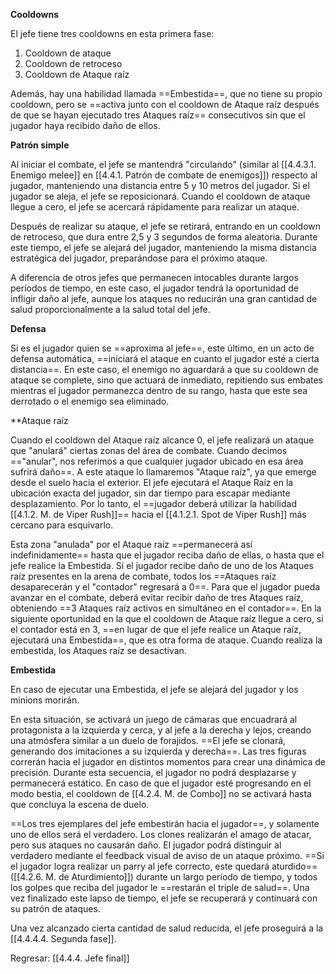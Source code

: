 
**Cooldowns**

El jefe tiene tres cooldowns en esta primera fase:

1. Cooldown de ataque
2. Cooldown de retroceso
3. Cooldown de Ataque raíz

Además, hay una habilidad llamada ==Embestida==, que no tiene su propio cooldown, pero se ==activa junto con el cooldown de Ataque raíz después de que se hayan ejecutado tres Ataques raíz== consecutivos sin que el jugador haya recibido daño de ellos.

**Patrón simple**

Al iniciar el combate, el jefe se mantendrá "circulando" (similar al [[4.4.3.1. Enemigo melee]] en [[4.4.1. Patrón de combate de enemigos]]) respecto al jugador, manteniendo una distancia entre 5 y 10 metros del jugador. Si el jugador se aleja, el jefe se reposicionará. Cuando el cooldown de ataque llegue a cero, el jefe se acercará rápidamente para realizar un ataque. 

Después de realizar su ataque, el jefe se retirará, entrando en un cooldown de retroceso, que dura entre 2,5 y 3 segundos de forma aleatoria. Durante este tiempo, el jefe se alejará del jugador, manteniendo la misma distancia estratégica del jugador, preparándose para el próximo ataque.

A diferencia de otros jefes que permanecen intocables durante largos períodos de tiempo, en este caso, el jugador tendrá la oportunidad de infligir daño al jefe, aunque los ataques no reducirán una gran cantidad de salud proporcionalmente a la salud total del jefe.

**Defensa**

Si es el jugador quien se ==aproxima al jefe==, este último, en un acto de defensa automática, ==iniciará el ataque en cuanto el jugador esté a cierta distancia==. En este caso, el enemigo no aguardará a que su cooldown de ataque se complete, sino que actuará de inmediato, repitiendo sus embates mientras el jugador permanezca dentro de su rango, hasta que este sea derrotado o el enemigo sea eliminado.

**Ataque raíz
 
Cuando el cooldown del Ataque raíz alcance 0, el jefe realizará un ataque que "anulará" ciertas zonas del área de combate. Cuando decimos =="anular", nos referimos a que cualquier jugador ubicado en esa área sufrirá daño==. A este ataque lo llamaremos "Ataque raíz", ya que emerge desde el suelo hacia el exterior. El jefe ejecutará el Ataque Raíz en la ubicación exacta del jugador, sin dar tiempo para escapar mediante desplazamiento. Por lo tanto, el ==jugador deberá utilizar la habilidad [[4.1.2. M. de Viper Rush]]== hacia el [[4.1.2.1. Spot de Viper Rush]] más cercano para esquivarlo.

Esta zona "anulada" por el Ataque raíz ==permanecerá así indefinidamente== hasta que el jugador reciba daño de ellas, o hasta que el jefe realice la Embestida. Si el jugador recibe daño de uno de los Ataques raíz presentes en la arena de combate, todos los ==Ataques raíz desaparecerán y el "contador" regresará a 0==. Para que el jugador pueda avanzar en el combate, deberá evitar recibir daño de tres Ataques raíz, obteniendo ==3 Ataques raíz activos en simultáneo en el contador==. En la siguiente oportunidad en la que el cooldown de Ataque raíz llegue a cero, si el contador está en 3, ==en lugar de que el jefe realice un Ataque raíz, ejecutará una Embestida==, que es otra forma de ataque. Cuando realiza la embestida, los Ataques raíz se desactivan.

**Embestida**

En caso de ejecutar una Embestida, el jefe se alejará del jugador y los minions morirán.

En esta situación, se activará un juego de cámaras que encuadrará al protagonista a la izquierda y cerca, y al jefe a la derecha y lejos, creando una atmósfera similar a un duelo de forajidos. ==El jefe se clonará, generando dos imitaciones a su izquierda y derecha==. Las tres figuras correrán hacia el jugador en distintos momentos para crear una dinámica de precisión. Durante esta secuencia, el jugador no podrá desplazarse y permanecerá estático. En caso de que el jugador esté progresando en el modo bestia, el cooldown de [[4.2.4. M. de Combo]] no se activará hasta que concluya la escena de duelo.

==Los tres ejemplares del jefe embestirán hacia el jugador==, y solamente uno de ellos será el verdadero. Los clones realizarán el amago de atacar, pero sus ataques no causarán daño. El jugador podrá distinguir al verdadero mediante el feedback visual de aviso de un ataque próximo. ==Si el jugador logra realizar un parry al jefe correcto, este quedará aturdido== ([[4.2.6. M. de Aturdimiento]]) durante un largo período de tiempo, y todos los golpes que reciba del jugador le ==restarán el triple de salud==. Una vez finalizado este lapso de tiempo, el jefe se recuperará y continuará con su patrón de ataques.

Una vez alcanzado cierta cantidad de salud reducida, el jefe proseguirá a la [[4.4.4.4. Segunda fase]].


Regresar: [[4.4.4. Jefe final]]